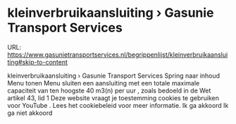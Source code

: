 # kleinverbruikaansluiting › Gasunie Transport Services

URL: https://www.gasunietransportservices.nl/begrippenlijst/kleinverbruikaansluiting#skip-to-content

kleinverbruikaansluiting › Gasunie Transport Services
Spring naar inhoud
Menu tonen
Menu sluiten
een
aansluiting
met een totale maximale
capaciteit
van ten hoogste 40 m3(n) per
uur
, zoals bedoeld in de Wet artikel 43, lid 1
Deze website vraagt je toestemming cookies te gebruiken voor
YouTube
. Lees het
cookiebeleid
voor meer informatie.
Ik ga akkoord
Ik ga niet akkoord